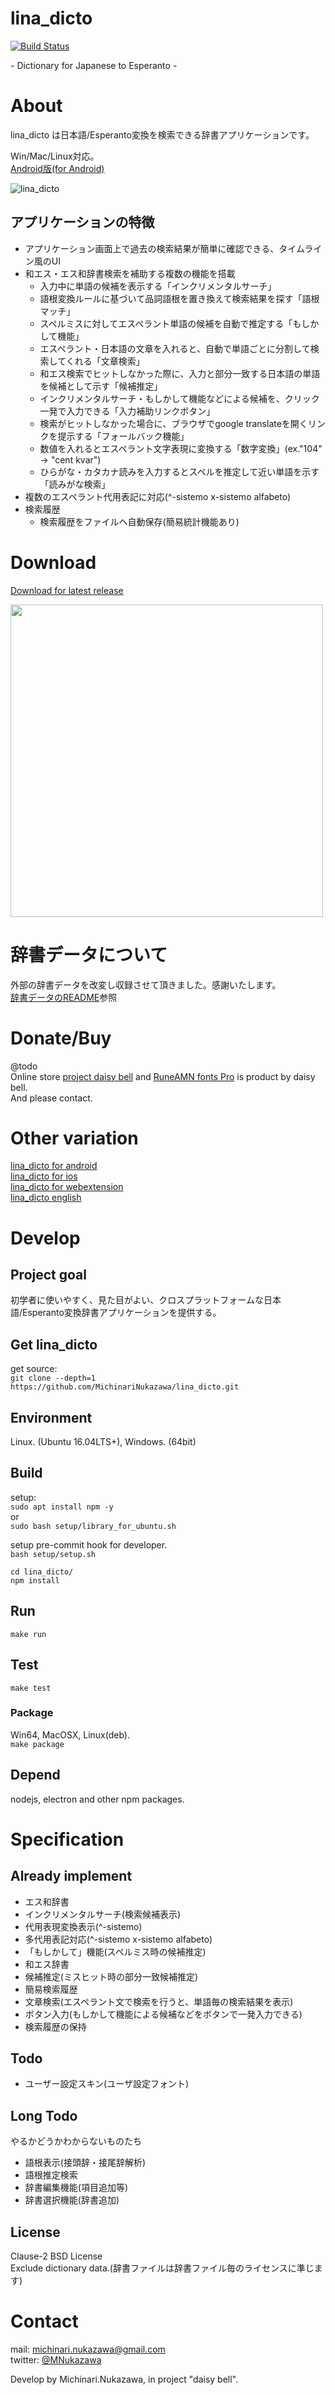 lina\_dicto
====
[![Build Status](https://travis-ci.org/MichinariNukazawa/lina_dicto.svg?branch=master)](https://travis-ci.org/MichinariNukazawa/lina_dicto)  

\- Dictionary for Japanese to Esperanto -

# About
lina\_dicto は日本語/Esperanto変換を検索できる辞書アプリケーションです。  

Win/Mac/Linux対応。  
[Android版(for Android)]( https://play.google.com/store/apps/details?id=com.michinari_nukazawa.app.lina_dicto_for_android )  

![lina\_dicto](document/image/lina_dicto_0.1.22.png)  

## アプリケーションの特徴
- アプリケーション画面上で過去の検索結果が簡単に確認できる、タイムライン風のUI
- 和エス・エス和辞書検索を補助する複数の機能を搭載
  - 入力中に単語の候補を表示する「インクリメンタルサーチ」
  - 語根変換ルールに基づいて品詞語根を置き換えて検索結果を探す「語根マッチ」
  - スペルミスに対してエスペラント単語の候補を自動で推定する「もしかして機能」
  - エスペラント・日本語の文章を入れると、自動で単語ごとに分割して検索してくれる「文章検索」
  - 和エス検索でヒットしなかった際に、入力と部分一致する日本語の単語を候補として示す「候補推定」
  - インクリメンタルサーチ・もしかして機能などによる候補を、クリック一発で入力できる「入力補助リンクボタン」
  - 検索がヒットしなかった場合に、ブラウザでgoogle translateを開くリンクを提示する「フォールバック機能」
  - 数値を入れるとエスペラント文字表現に変換する「数字変換」(ex."104" -> "cent kvar")
  - ひらがな・カタカナ読みを入力するとスペルを推定して近い単語を示す「読みがな検索」
- 複数のエスペラント代用表記に対応(^-sistemo x-sistemo alfabeto)
- 検索履歴
  - 検索履歴をファイルへ自動保存(簡易統計機能あり)

# Download
[Download for latest release](https://github.com/MichinariNukazawa/lina_dicto/releases)  

<img src="document/image/download_link.png" width="500">  

# 辞書データについて
外部の辞書データを改変し収録させて頂きました。感謝いたします。  
[辞書データのREADME](lina_dicto/dictionary/README.md)参照  

# Donate/Buy
@todo  
Online store [project daisy bell][pixiv_booth_project_daisy_bell] and [RuneAMN fonts Pro][gumroad_runeamn_fonts_pro] is product by daisy bell.  
And please contact.  

# Other variation
[lina\_dicto for android](https://github.com/MichinariNukazawa/lina_dicto_for_android)  
[lina\_dicto for ios](https://github.com/MichinariNukazawa/lina_dicto_for_ios)  
[lina\_dicto for webextension](https://github.com/MichinariNukazawa/lina_dicto_for_webextension)  
[lina\_dicto english](https://github.com/MichinariNukazawa/lina_dicto_english)  

# Develop
## Project goal
初学者に使いやすく、見た目がよい、クロスプラットフォームな日本語/Esperanto変換辞書アプリケーションを提供する。  

## Get lina\_dicto
get source:  
`git clone --depth=1 https://github.com/MichinariNukazawa/lina_dicto.git`  

## Environment
Linux. (Ubuntu 16.04LTS+), Windows. (64bit)  

## Build
setup:  
`sudo apt install npm -y`  
or  
`sudo bash setup/library_for_ubuntu.sh`  

setup pre-commit hook for developer.  
`bash setup/setup.sh`  

```
cd lina_dicto/
npm install
```

## Run
`make run`  

## Test
`make test`  

### Package
Win64, MacOSX, Linux(deb).  
`make package`  

## Depend
nodejs, electron and other npm packages.  

# Specification

## Already implement
- エス和辞書
 - インクリメンタルサーチ(検索候補表示)
 - 代用表現変換表示(^-sistemo)
 - 多代用表記対応(^-sistemo x-sistemo alfabeto)
 - 「もしかして」機能(スペルミス時の候補推定)
- 和エス辞書
 - 候補推定(ミスヒット時の部分一致候補推定)
- 簡易検索履歴
- 文章検索(エスペラント文で検索を行うと、単語毎の検索結果を表示)
- ボタン入力(もしかして機能による候補などをボタンで一発入力できる)
- 検索履歴の保持

## Todo
- ユーザー設定スキン(ユーザ設定フォント)

## Long Todo
やるかどうかわからないものたち  
- 語根表示(接頭辞・接尾辞解析)
- 語根推定検索
- 辞書編集機能(項目追加等)
- 辞書選択機能(辞書追加)

## License
Clause-2 BSD License  
Exclude dictionary data.(辞書ファイルは辞書ファイル毎のライセンスに準じます)  

# Contact
mail: [michinari.nukazawa@gmail.com][mailto]  
twitter: [@MNukazawa][twitter]  

Develop by Michinari.Nukazawa, in project "daisy bell".  

[pixiv_booth_project_daisy_bell]: https://daisy-bell.booth.pm/
[gumroad_runeamn_fonts_pro]: https://gumroad.com/l/UNWF
[mailto]: mailto:michinari.nukazawa@gmail.com
[twitter]: https://twitter.com/MNukazawa

